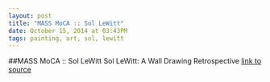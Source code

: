 ```yaml
---
layout: post
title: "MASS MoCA :: Sol LeWitt"
date: October 15, 2014 at 03:43PM
tags: painting, art, sol, lewitt
---
```

##MASS MoCA :: Sol LeWitt
Sol LeWitt: A Wall Drawing Retrospective
[link to source](http://ift.tt/1d9AUG6) 
